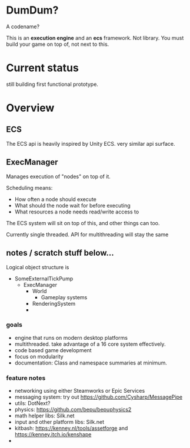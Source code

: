 


# DumDum?
A codename?

This is an **execution engine** and an **ecs** framework.  Not library.  You must build your game on top of, not next to this.

# Current status

still building first functional prototype.   



# Overview

## ECS
The ECS api is heavily inspired by Unity ECS.  very similar api surface.

## ExecManager

Manages execution of "nodes" on top of it.  

Scheduling means:
- How often a node should execute
- What should the node wait for before executing
- What resources a node needs read/write access to



The ECS system will sit on top of this, and other things can too.

Currently single threaded.  API for multithreading will stay the same



## notes / scratch stuff below...




Logical object structure is

- SomeExternalTickPump
  - ExecManager
    - World
      - Gameplay systems
    - RenderingSystem
    - 


### goals
- engine that runs on modern desktop platforms
- multithreaded.  take advantage of a 16 core system effectively.
- code based game development
- focus on modularity
- documentation:  Class and namespace summaries at minimum.



### feature notes
- networking using either Steamworks or Epic Services
- messaging system: try out https://github.com/Cysharp/MessagePipe
- utils:  DotNext?
- physics: https://github.com/bepu/bepuphysics2
- math helper libs: Silk.net
- input and other platform libs: Silk.net
- kitbash:  https://kenney.nl/tools/assetforge and https://kenney.itch.io/kenshape
- 